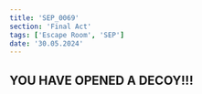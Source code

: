 ```yaml
---
title: 'SEP_0069'
section: 'Final Act'
tags: ['Escape Room', 'SEP']
date: '30.05.2024'
---
```


## YOU HAVE OPENED A DECOY!!!
